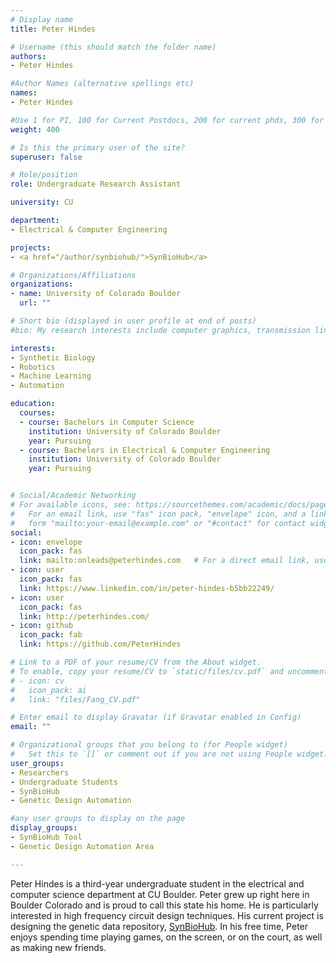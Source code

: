 ```yaml
---
# Display name
title: Peter Hindes

# Username (this should match the folder name)
authors:
- Peter Hindes

#Author Names (alternative spellings etc)
names:
- Peter Hindes

#Use 1 for PI, 100 for Current Postdocs, 200 for current phds, 300 for current masters, 400 for current undergrads, 800 for alum postdocs, 810 for alum phds, 820 for alum masters, and 830 for alum undergrads, 900 for tools, 1000 for projects, 900 for tools, 1000 for projects
weight: 400

# Is this the primary user of the site?
superuser: false

# Role/position
role: Undergraduate Research Assistant

university: CU

department:
- Electrical & Computer Engineering

projects:
- <a href="/author/synbiohub/">SynBioHub</a>

# Organizations/Affiliations
organizations:
- name: University of Colorado Boulder
  url: ""

# Short bio (displayed in user profile at end of posts)
#bio: My research interests include computer graphics, transmission lines.

interests:
- Synthetic Biology
- Robotics
- Machine Learning
- Automation

education:
  courses:
  - course: Bachelors in Computer Science
    institution: University of Colorado Boulder
    year: Pursuing
  - course: Bachelors in Electrical & Computer Engineering
    institution: University of Colorado Boulder
    year: Pursuing


# Social/Academic Networking
# For available icons, see: https://sourcethemes.com/academic/docs/page-builder/#icons
#   For an email link, use "fas" icon pack, "envelope" icon, and a link in the
#   form "mailto:your-email@example.com" or "#contact" for contact widget.
social:
- icon: envelope
  icon_pack: fas
  link: mailto:onleads@peterhindes.com   # For a direct email link, use "mailto:test@example.org".
- icon: user
  icon_pack: fas
  link: https://www.linkedin.com/in/peter-hindes-b5bb22249/
- icon: user
  icon_pack: fas
  link: http://peterhindes.com/
- icon: github
  icon_pack: fab
  link: https://github.com/PeterHindes

# Link to a PDF of your resume/CV from the About widget.
# To enable, copy your resume/CV to `static/files/cv.pdf` and uncomment the lines below.
# - icon: cv
#   icon_pack: ai
#   link: "files/Fang_CV.pdf"

# Enter email to display Gravatar (if Gravatar enabled in Config)
email: ""

# Organizational groups that you belong to (for People widget)
#   Set this to `[]` or comment out if you are not using People widget.
user_groups:
- Researchers
- Undergraduate Students
- SynBioHub
- Genetic Design Automation

#any user groups to display on the page
display_groups:
- SynBioHub Tool
- Genetic Design Automation Area

---
```


Peter Hindes is a third-year undergraduate student in the electrical and computer science department at CU Boulder. Peter grew up right here in Boulder Colorado and is proud to call this state his home. He is particularly interested in high frequency circuit design techniques. His current project is designing the genetic data repository, [SynBioHub](/author/synbiohub/). In his free time, Peter enjoys spending time playing games, on the screen, or on the court, as well as making new friends.
